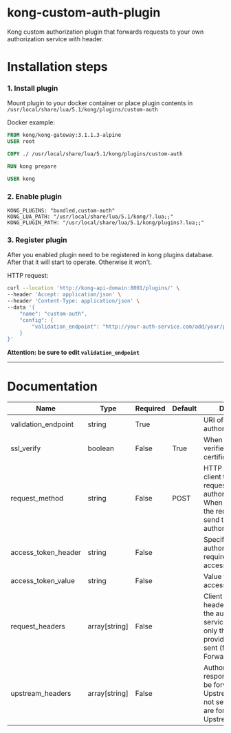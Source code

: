 # kong-custom-auth-plugin
Kong custom authorization plugin that forwards requests to your own authorization service with header.

# Installation steps
### 1. Install plugin

Mount plugin to your docker container or place plugin contents in `/usr/local/share/lua/5.1/kong/plugins/custom-auth`

Docker example:
```Dockerfile
FROM kong/kong-gateway:3.1.1.3-alpine
USER root

COPY ./ /usr/local/share/lua/5.1/kong/plugins/custom-auth

RUN kong prepare

USER kong
```

### 2. Enable plugin
```
KONG_PLUGINS: "bundled,custom-auth" 
KONG_LUA_PATH: "/usr/local/share/lua/5.1/kong/?.lua;;" 
KONG_PLUGIN_PATH: "/usr/local/share/lua/5.1/kong/plugins?.lua;;"
```

### 3. Register plugin 
After you enabled plugin need to be registered in kong plugins database. After that it will start to operate. 
Otherwise it won't.

HTTP request:
```bash 
curl --location 'http://kong-api-domain:8001/plugins/' \
--header 'Accept: application/json' \
--header 'Content-Type: application/json' \
--data '{
    "name": "custom-auth",
    "config": {
        "validation_endpoint": "http://your-auth-service.com/add/your/path",
    }
}'
```

**Attention: be sure to edit `validation_endpoint`**  

---

# Documentation

| Name                | Type          | Required | Default | Description                                                                                                                                            |
| ------------------- | ------------- | -------- | ------- | ------------------------------------------------------------------------------------------------------------------------------------------------------ |
| validation_endpoint | string        | True     |         | URI of the authorization service.                                                                                                                      |
| ssl_verify          | boolean       | False    | True    | When set to true, verifies the SSL certificate.                                                                                                        |
| request_method      | string        | False    | POST    | HTTP method for a client to send requests to the authorization service. When set to POST the request body is send to the authorization service.        |
| access_token_header | string        | False    |         | Specify header If authorization service requires token to access it access                                                                             |
| access_token_value  | string        | False    |         | Value for access_token_header                                                                                                                          |
| request_headers     | array[string] | False    |         | Client request headers to be sent to the authorization service. If not set, only the headers provided by Kong are sent (for example, X-Forwarded-XXX). |
| upstream_headers    | array[string] | False    |         | Authorization service response headers to be forwarded to the Upstream service. If not set, no headers are forwarded to the Upstream service.          |
